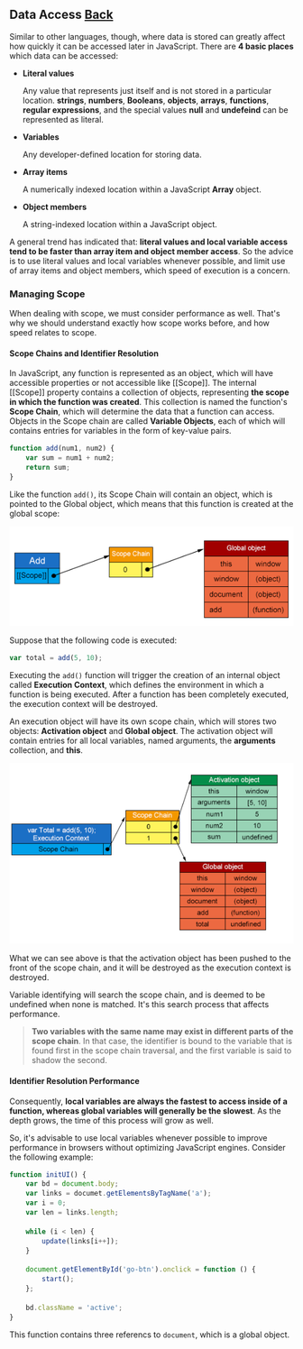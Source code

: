 ## Data Access [Back](./../high_performance.md)

Similar to other languages, though, where data is stored can greatly affect how quickly it can be accessed later in JavaScript. There are **4 basic places** which data can be accessed:

- **Literal values**
    
    Any value that represents just itself and is not stored in a particular location. **strings**, **numbers**, **Booleans**, **objects**, **arrays**, **functions**, **regular expressions**, and the special values **null** and **undefeind** can be represented as literal.

- **Variables**

    Any developer-defined location for storing data.
    
- **Array items**

    A numerically indexed location within a JavaScript **Array** object.
    
- **Object members**

    A string-indexed location within a JavaScript object.

A general trend has indicated that: **literal values and local variable access tend to be faster than array item and object member access**. So the advice is to use literal values and local variables whenever possible, and limit use of array items and object members, which speed of execution is a concern.

### Managing Scope

When dealing with scope, we must consider performance as well. That's why we should understand exactly how scope works before, and how speed relates to scope.

#### Scope Chains and Identifier Resolution

In JavaScript, any function is represented as an object, which will have accessible properties or not accessible like [[Scope]]. The internal [[Scope]] property contains a collection of objects, representing **the scope in which the function was created**. This collection is named the function's **Scope Chain**, which will determine the data that a function can access. Objects in the Scope chain are called **Variable Objects**, each of which will contains entries for variables in the form of key-value pairs.

```js
function add(num1, num2) {
    var sum = num1 + num2;
    return sum;
}
```

Like the function `add()`, its Scope Chain will contain an object, which is pointed to the Global object, which means that this function is created at the global scope:

![](./add_scope_chain.png)

Suppose that the following code is executed:

```js
var total = add(5, 10);
```

Executing the `add()` function will trigger the creation of an internal object called **Execution Context**, which defines the environment in which a function is being executed. After a function has been completely executed, the execution context will be destroyed.

An execution object will have its own scope chain, which will stores two objects: **Activation object** and **Global object**. The activation object will contain entries for all local variables, named arguments, the **arguments** collection, and **this**.

![](./activation_object.png)

What we can see above is that the activation object has been pushed to the front of the scope chain, and it will be destroyed as the execution context is destroyed.

Variable identifying will search the scope chain, and is deemed to be undefined when none is matched. It's this search process that affects performance.

> **Two variables with the same name may exist in different parts of the scope chain**. In that case, the identifier is bound to the variable that is found first in the scope chain traversal, and the first variable is said to shadow the second.

#### Identifier Resolution Performance

Consequently, **local variables are always the fastest to access inside of a function, whereas global variables will generally be the slowest**. As the depth grows, the time of this process will grow as well.

So, it's advisable to use local variables whenever possible to improve performance in browsers without optimizing JavaScript engines. Consider the following example:

```js
function initUI() {
    var bd = document.body;
    var links = documet.getElementsByTagName('a');
    var i = 0; 
    var len = links.length;
    
    while (i < len) {
        update(links[i++]);
    }
    
    document.getElementById('go-btn').onclick = function () {
        start();
    };
    
    bd.className = 'active';
}
```

This function contains three referencs to `document`, which is a global object.
